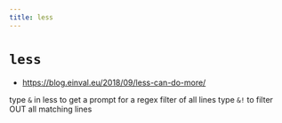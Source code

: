 ```yaml
---
title: less
---
```


# `less`

- https://blog.einval.eu/2018/09/less-can-do-more/

type `&` in less to get a prompt for a regex filter of all lines
type `&!` to filter OUT all matching lines
